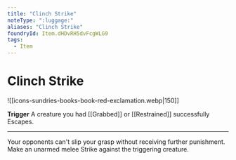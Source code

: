```yaml
---
title: "Clinch Strike"
noteType: ":luggage:"
aliases: "Clinch Strike"
foundryId: Item.dHDvRH5dvFcgWLG9
tags:
  - Item
---
```


# Clinch Strike
![[icons-sundries-books-book-red-exclamation.webp|150]]

**Trigger** A creature you had [[Grabbed]] or [[Restrained]] successfully Escapes.

* * *

Your opponents can't slip your grasp without receiving further punishment. Make an unarmed melee Strike against the triggering creature.
